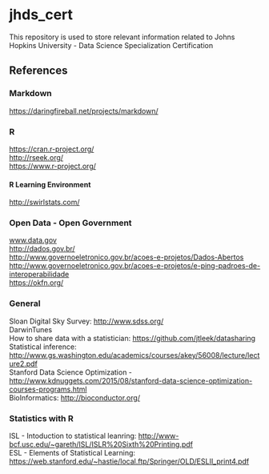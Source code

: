 # jhds_cert
This repository is used to store relevant information related to Johns Hopkins University - Data Science Specialization Certification

## References
### Markdown
<https://daringfireball.net/projects/markdown/>

### R
https://cran.r-project.org/ <br/>
http://rseek.org/ <br/>
https://www.r-project.org/ <br/>

#### R Learning Environment
http://swirlstats.com/


### Open Data - Open Government
www.data.gov <br/>
http://dados.gov.br/ <br/>
http://www.governoeletronico.gov.br/acoes-e-projetos/Dados-Abertos <br/>
http://www.governoeletronico.gov.br/acoes-e-projetos/e-ping-padroes-de-interoperabilidade <br/>
https://okfn.org/

### General
Sloan Digital Sky Survey: http://www.sdss.org/ <br/>
DarwinTunes <br/>
How to share data with a statistician: https://github.com/jtleek/datasharing <br/>
Statistical inference: http://www.gs.washington.edu/academics/courses/akey/56008/lecture/lecture2.pdf <br/>
Stanford Data Science Optimization - http://www.kdnuggets.com/2015/08/stanford-data-science-optimization-courses-programs.html <br/>
BioInformatics: http://bioconductor.org/ <br />

### Statistics with R

ISL - Intoduction to statistical leanring: http://www-bcf.usc.edu/~gareth/ISL/ISLR%20Sixth%20Printing.pdf <br/>
ESL - Elements of Statistical Learning: https://web.stanford.edu/~hastie/local.ftp/Springer/OLD/ESLII_print4.pdf
